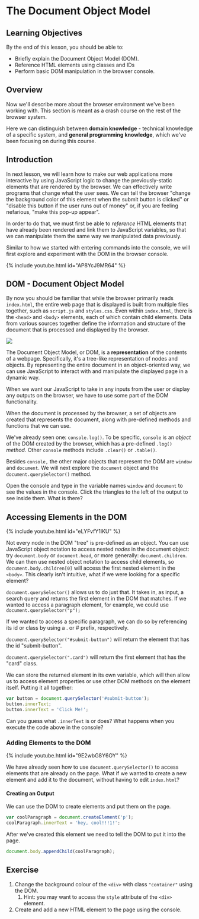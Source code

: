 # The Document Object Model

## Learning Objectives

By the end of this lesson, you should be able to:

- Briefly explain the Document Object Model (DOM).
- Reference HTML elements using classes and IDs
- Perform basic DOM manipulation in the browser console.

## Overview

Now we'll describe more about the browser environment we've been working with. This section is meant as a crash course on the rest of the browser system.

Here we can distinguish between **domain knowledge** - technical knowledge of a specific system, and **general programming knowledge**, which we've been focusing on during this course.

## Introduction

In next lesson, we will learn how to make our web applications more interactive by using JavaScript logic to change the previously-static elements that are rendered by the browser. We can effectively write programs that change what the user sees. We can tell the browser "change the background color of this element when the submit button is clicked" or "disable this button if the user runs out of money" or, if you are feeling nefarious, "make this pop-up appear".

In order to do that, we must first be able to _reference_ HTML elements that have already been rendered and link them to JavaScript variables, so that we can manipulate them the same way we manipulated data previously.


Similar to how we started with entering commands into the console, we will first explore and experiment with the DOM in the browser console. 

{% include youtube.html id="AP8YcJ9MR64" %}

## DOM - Document Object Model

By now you should be familiar that while the browser primarily reads `index.html`, the entire web page that is displayed is built from multiple files together, such as `script.js` and `styles.css`. Even within `index.html`, there is the `<head>` and `<body>` elements, each of which contain child elements. Data from various sources together define the information and structure of the document that is processed and displayed by the browser.

![](https://www.freecodecamp.org/news/content/images/2021/01/images.png)

The Document Object Model, or DOM, is a **representation** of the contents of a webpage. Specifically, it's a tree-like representation of nodes and objects. By representing the entire document in an object-oriented way, we can use JavaScript to interact with and manipulate the displayed page in a dynamic way.

When we want our JavaScript to take in any inputs from the user or display any outputs on the browser, we have to use some part of the DOM functionality.

When the document is processed by the browser, a set of objects are created that represents the document, along with pre-defined methods and functions that we can use.

We've already seen one: `console.log()`. To be specific, `console` is an _object_ of the DOM created by the browser, which has a pre-defined `.log()` _method._ Other `console` methods include `.clear()`  or `.table()`.

Besides `console,` the other major objects that represent the DOM are `window` and `document`. We will next explore the `document` object and the `document.querySelector()` method.


Open the console and type in the variable names `window` and `document` to see the values in the console. Click the triangles to the left of the output to see inside them. What is there?


## Accessing Elements in the DOM

{% include youtube.html id="eLYFvfY1lKU" %}

Not every node in the DOM "tree" is pre-defined as an object. You can use JavaScript object notation to access nested _nodes_ in the document object: try `document.body` or `document.head`, or more generally: `document.children`. We can then use nested object notation to access child elements, so `document.body.children[0]` will access the first nested element in the `<body>`. This clearly isn't intuitive, what if we were looking for a specific element?

`document.querySelector()` allows us to do just that. It takes in, as input, a search query and returns the first element in the DOM that matches. If we wanted to access a paragraph element, for example, we could use `document.querySelector("p");`

If we wanted to access a specific paragraph, we can do so by referencing its id or class by using a . or # prefix, respectively.

`document.querySelector("#submit-button")` will return the element that has the id "submit-button".

`document.querySelector(".card")` will return the first element that has the "card" class.

We can store the returned element in its own variable, which will then allow us to access element properties or use other DOM methods on the element itself. Putting it all together:

```javascript
var button = document.querySelector('#submit-button');
button.innerText;
button.innerText = 'Click Me!';
```

Can you guess what `.innerText` is or does? What happens when you execute the code above in the console?

### Adding Elements to the DOM

{% include youtube.html id="9E2wbG8Y6OY" %}

We have already seen how to use `document.querySelector()` to access elements that are already on the page. What if we wanted to create a new element and add it to the document, without having to edit `index.html`?

#### Creating an Output

We can use the DOM to create elements and put them on the page.

```javascript
var coolParagraph = document.createElement('p');
coolParagraph.innerText = 'hey, cool!!!1!';
```

After we've created this element we need to tell the DOM to put it into the page.

```javascript
document.body.appendChild(coolParagraph);
```

## Exercise

1. Change the background colour of the `<div>` with class `"container"` using the DOM.
   1. Hint: you may want to access the `style` attribute of the `<div>` element.
2. Create and add a new HTML element to the page using the console.
